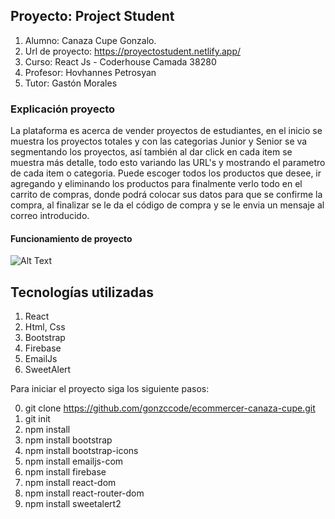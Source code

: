 ## Proyecto: Project Student

1. Alumno: Canaza Cupe Gonzalo.
2. Url de proyecto: https://proyectostudent.netlify.app/
3. Curso: React Js - Coderhouse Camada 38280
4. Profesor: Hovhannes Petrosyan
5. Tutor: Gastón Morales

### Explicación proyecto
La plataforma es acerca de vender proyectos de estudiantes, en el inicio se muestra los proyectos totales y con 
las categorias Junior y Senior se va segmentando los proyectos, así también al dar click en cada item se muestra más detalle, 
todo esto variando las URL's y mostrando el parametro de cada item o categoria. Puede escoger todos los productos que desee, ir agregando y eliminando los productos para finalmente verlo todo en el carrito de compras, donde podrá colocar sus datos para que se confirme la compra, al finalizar se le da el código de compra y se le envia un mensaje al correo introducido. 

#### Funcionamiento de proyecto

![Alt Text](https://media.giphy.com/media/Ene22YyPgwYMqxLd21/giphy.gif)

## Tecnologías utilizadas

1. React
2. Html, Css
3. Bootstrap
4. Firebase
5. EmailJs
6. SweetAlert

Para iniciar el proyecto siga los siguiente pasos: 

0. git clone https://github.com/gonzccode/ecommercer-canaza-cupe.git
1. git init
2. npm install
3. npm install bootstrap
4. npm install bootstrap-icons
5. npm install emailjs-com
6. npm install firebase
7. npm install react-dom
8. npm install react-router-dom
9. npm install sweetalert2

